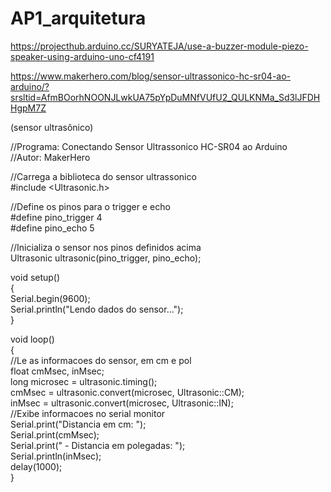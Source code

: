 # AP1_arquitetura

https://projecthub.arduino.cc/SURYATEJA/use-a-buzzer-module-piezo-speaker-using-arduino-uno-cf4191

https://www.makerhero.com/blog/sensor-ultrassonico-hc-sr04-ao-arduino/?srsltid=AfmBOorhNOONJLwkUA75pYpDuMNfVUfU2_QULKNMa_Sd3lJFDHHgpM7Z

(sensor ultrasônico)

//Programa: Conectando Sensor Ultrassonico HC-SR04 ao Arduino <br>
//Autor: MakerHero <br>

//Carrega a biblioteca do sensor ultrassonico <br>
#include <Ultrasonic.h> <br>

//Define os pinos para o trigger e echo <br>
#define pino_trigger 4 <br>
#define pino_echo 5 <br>

//Inicializa o sensor nos pinos definidos acima <br>
Ultrasonic ultrasonic(pino_trigger, pino_echo); <br>

void setup() <br>
{ <br>
  Serial.begin(9600); <br>
  Serial.println("Lendo dados do sensor..."); <br>
} <br>

void loop() <br>
{ <br>
  //Le as informacoes do sensor, em cm e pol <br>
  float cmMsec, inMsec; <br>
  long microsec = ultrasonic.timing(); <br>
  cmMsec = ultrasonic.convert(microsec, Ultrasonic::CM); <br>
  inMsec = ultrasonic.convert(microsec, Ultrasonic::IN); <br> 
  //Exibe informacoes no serial monitor <br>
  Serial.print("Distancia em cm: "); <br>
  Serial.print(cmMsec); <br>
  Serial.print(" - Distancia em polegadas: "); <br>
  Serial.println(inMsec); <br>
  delay(1000); <br>
}
